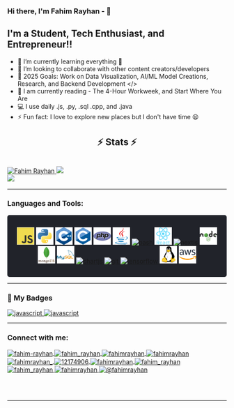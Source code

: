 ### Hi there, I'm Fahim Rayhan - 👋

## I'm a Student, Tech Enthusiast, and Entrepreneur!!

- 🌱 I’m currently learning everything 🤣
- 👯 I’m looking to collaborate with other content creators/developers
- 🥅 2025 Goals: Work on Data Visualization, AI/ML Model Creations, Research, and Backend Development </>
- 📖 I am currently reading - The 4-Hour Workweek, and Start Where You Are
- 💻 I use daily .js, .py, .sql .cpp, and .java
- ⚡ Fun fact: I love to explore new places but I don't have time 😫

<h2 align="center">⚡ Stats ⚡</h2>
<br>
<div>
   <a href="https://github.com/fahimrayhan/github-readme-streak-stats" title="Go to Source">
      <img  src="https://github-readme-streak-stats.herokuapp.com/?user=fahimrayhan&theme=react&border=61dafb&hide_border=true" alt="Fahim Rayhan" />
    </a>
   
   <a href="https://github.com/fahimrayhan/github-readme-stats">
      <img  src="https://github-readme-stats.vercel.app/api/top-langs/?username=fahimrayhan&title_color=61dafb&text_color=ffffff&icon_color=61dafb&bg_color=20232a&langs_count=8&layout=compact&border_color=61dafb&hide_border=true" />
    </a>
</div>

   <a href="https://github.com/fahimrayhan/github-readme-stats" title="Go to Source">
      <img  src="https://github-readme-stats.vercel.app/api?username=fahimrayhan&show_icons=true&&show=reviews,discussions_started,discussions_answered,prs_merged,prs_merged_percentage&theme=react&border_color=61dafb&hide_border=true&include_all_commits=true&count_private=true" />
    </a>
<hr>


<h3 align="left">Languages and Tools:</h3>
<div style="padding:1em; background-color:#21232a; border:1px; border-radius:5px;">
    <p align="center">
         <a href="https://developer.mozilla.org/en-US/docs/Web/JavaScript" target="_blank" rel="noreferrer">
            <img src="https://raw.githubusercontent.com/devicons/devicon/master/icons/javascript/javascript-original.svg" alt="javascript" width="40" height="40" />
        </a>
        <a href="https://www.python.org" target="_blank" rel="noreferrer"> <img src="https://raw.githubusercontent.com/devicons/devicon/master/icons/python/python-original.svg" alt="python" width="40" height="40" /> </a>
    <!--     <a href="https://www.cprogramming.com/" target="_blank" rel="noreferrer"> -->
        <a href="https://www.w3schools.com/cpp/" target="_blank" rel="noreferrer"> <img src="https://raw.githubusercontent.com/devicons/devicon/master/icons/cplusplus/cplusplus-original.svg"
        alt="cplusplus" width="40" height="40" /> </a>
            <img src="https://raw.githubusercontent.com/devicons/devicon/master/icons/c/c-original.svg" alt="c" width="40" height="40" />
        </a>
        <a href="https://www.php.net" target="_blank" rel="noreferrer"> <img src="https://raw.githubusercontent.com/devicons/devicon/master/icons/php/php-original.svg" alt="php" width="40" height="40" /> </a>
        <a href="https://www.java.com" target="_blank" rel="noreferrer"> <img src="https://raw.githubusercontent.com/devicons/devicon/master/icons/java/java-original.svg" alt="java" width="40" height="40" /> </a>
    <!--     <a href="https://jekyllrb.com/" target="_blank" rel="noreferrer"> <img src="https://www.vectorlogo.zone/logos/jekyllrb/jekyllrb-icon.svg" alt="jekyll" width="40" height="40" /> </a> -->
        <a href="https://www.gnu.org/software/bash/" target="_blank" rel="noreferrer"> <img src="https://www.vectorlogo.zone/logos/gnu_bash/gnu_bash-icon.svg" alt="bash" width="40" height="40" /> </a>
        <a href="https://reactjs.org/" target="_blank" rel="noreferrer"> <img src="https://raw.githubusercontent.com/devicons/devicon/master/icons/react/react-original-wordmark.svg" alt="react" width="40" height="40" /> </a>
        <a href="https://nextjs.org/" target="_blank" rel="noreferrer"> <img src="https://cdn.worldvectorlogo.com/logos/nextjs-2.svg" alt="nextjs" width="40" height="40" /> </a>
        <a href="https://nodejs.org" target="_blank" rel="noreferrer"> <img src="https://raw.githubusercontent.com/devicons/devicon/master/icons/nodejs/nodejs-original-wordmark.svg" alt="nodejs" width="40" height="40" /> </a>
         <a href="https://www.mongodb.com/" target="_blank" rel="noreferrer"> <img src="https://raw.githubusercontent.com/devicons/devicon/master/icons/mongodb/mongodb-original-wordmark.svg" alt="mongodb" width="40" height="40" /> </a>
        <a href="https://www.mysql.com/" target="_blank" rel="noreferrer"> <img src="https://raw.githubusercontent.com/devicons/devicon/master/icons/mysql/mysql-original-wordmark.svg" alt="mysql" width="40" height="40" /> </a>
    <!--     <a href="https://flutter.dev" target="_blank" rel="noreferrer"> <img src="https://www.vectorlogo.zone/logos/flutterio/flutterio-icon.svg" alt="flutter" width="40" height="40" /> </a> -->
        <a href="https://www.chartjs.org" target="_blank" rel="noreferrer"> <img src="https://www.chartjs.org/media/logo-title.svg" alt="chartjs" width="40" height="40" /> </a>
    <!--     <a href="https://www.djangoproject.com/" target="_blank" rel="noreferrer"> <img src="https://cdn.worldvectorlogo.com/logos/django.svg" alt="django" width="40" height="40" /> </a> -->
        <a href="https://git-scm.com/" target="_blank" rel="noreferrer"> <img src="https://www.vectorlogo.zone/logos/git-scm/git-scm-icon.svg" alt="git" width="40" height="40" /> </a>
    <!--     <a href="https://hadoop.apache.org/" target="_blank" rel="noreferrer"> <img src="https://www.vectorlogo.zone/logos/apache_hadoop/apache_hadoop-icon.svg" alt="hadoop" width="40" height="40" /> </a> -->
    <!--     <a href="https://www.adobe.com/in/products/illustrator.html" target="_blank" rel="noreferrer"> <img src="https://www.vectorlogo.zone/logos/adobe_illustrator/adobe_illustrator-icon.svg" alt="illustrator" width="40" height="40" /> </a> -->
    <!--     <a href="https://pandas.pydata.org/" target="_blank" rel="noreferrer">
            <img src="https://raw.githubusercontent.com/devicons/devicon/2ae2a900d2f041da66e950e4d48052658d850630/icons/pandas/pandas-original.svg" alt="pandas" width="40" height="40" />
        </a> -->
    <!--     <a href="https://pytorch.org/" target="_blank" rel="noreferrer">
            <img src="https://www.vectorlogo.zone/logos/pytorch/pytorch-icon.svg" alt="pytorch" width="40" height="40" />
        </a> -->
    <!--     <a href="https://scikit-learn.org/" target="_blank" rel="noreferrer"> <img src="https://upload.wikimedia.org/wikipedia/commons/0/05/Scikit_learn_logo_small.svg" alt="scikit_learn" width="40" height="40" /> </a> -->
    <!--     <a href="https://seaborn.pydata.org/" target="_blank" rel="noreferrer"> <img src="https://seaborn.pydata.org/_images/logo-mark-lightbg.svg" alt="seaborn" width="40" height="40" /> </a> -->
    <!--     <a href="https://www.sqlite.org/" target="_blank" rel="noreferrer"> <img src="https://www.vectorlogo.zone/logos/sqlite/sqlite-icon.svg" alt="sqlite" width="40" height="40" /> </a> -->
        <a href="https://www.tensorflow.org" target="_blank" rel="noreferrer"> <img src="https://www.vectorlogo.zone/logos/tensorflow/tensorflow-icon.svg" alt="tensorflow" width="40" height="40" /> </a>
    <!--     <a href="https://www.adobe.com/products/xd.html" target="_blank" rel="noreferrer"> <img src="https://cdn.worldvectorlogo.com/logos/adobe-xd.svg" alt="xd" width="40" height="40" /> </a> -->
    <!--     <a href="https://www.figma.com/" target="_blank" rel="noreferrer"> <img src="https://www.vectorlogo.zone/logos/figma/figma-icon.svg" alt="figma" width="40" height="40" /> </a> -->
         <a href="https://www.linux.org/" target="_blank" rel="noreferrer"> <img src="https://raw.githubusercontent.com/devicons/devicon/master/icons/linux/linux-original.svg" alt="linux" width="40" height="40" /> </a>
         <a href="https://aws.amazon.com" target="_blank" rel="noreferrer">
            <img src="https://raw.githubusercontent.com/devicons/devicon/master/icons/amazonwebservices/amazonwebservices-original-wordmark.svg" alt="aws" width="40" height="40" />
        </a>
    </p>
</div>

<hr/>

<!-- Badge Section Start -->

<h3 align="left">📕 My Badges</h3>
  <a href="https://www.credly.com/badges/016df2c9-b049-4b73-8023-5a32223237e4/public_url" target="_blank" rel="noreferrer">
        <img src="https://images.credly.com/size/680x680/images/9358115e-ead7-47c2-91e2-165b6a650a1b/image.png" alt="javascript" width="120" height="120" />
  </a>
  <a href="https://www.credly.com/badges/1a445554-2d92-4653-bd1d-7a4f164b9286/public_url" target="_blank" rel="noreferrer">
        <img src="https://images.credly.com/size/680x680/images/51984979-f759-49f0-8bb3-5310d364fdbe/image.png" alt="javascript" width="120" height="120" />
  </a>

  <!-- <img src="https://tryhackme-badges.s3.amazonaws.com/fahimrayhan786.png" alt="TryHackMe" /> -->
<hr/>


<!-- Badge Section End -->

<h3 align="left">Connect with me:</h3>
<p align="left">
    <a href="https://linkedin.com/in/fahim-rayhan" target="blank">
        <img align="center" src="https://raw.githubusercontent.com/rahuldkjain/github-profile-readme-generator/master/src/images/icons/Social/linked-in-alt.svg" alt="fahim-rayhan" height="30" width="40" />
    </a>
    <a href="https://www.hackerrank.com/fahim_rayhan" target="blank">
        <img align="center" src="https://raw.githubusercontent.com/rahuldkjain/github-profile-readme-generator/master/src/images/icons/Social/hackerrank.svg" alt="fahim_rayhan" height="30" width="40" />
    </a>
    <a href="https://www.leetcode.com/fahimrayhan" target="blank">
        <img align="center" src="https://raw.githubusercontent.com/rahuldkjain/github-profile-readme-generator/master/src/images/icons/Social/leet-code.svg" alt="fahimrayhan" height="30" width="40" />
    </a>
    <a href="https://kaggle.com/fahimrayhan" target="blank">
        <img align="center" src="https://raw.githubusercontent.com/rahuldkjain/github-profile-readme-generator/master/src/images/icons/Social/kaggle.svg" alt="fahimrayhan" height="30" width="40" />
    </a>
    <a href="https://twitter.com/fahimrayhan_" target="blank">
        <img align="center" src="https://raw.githubusercontent.com/rahuldkjain/github-profile-readme-generator/master/src/images/icons/Social/twitter.svg" alt="fahimrayhan_" height="30" width="40" />
    </a>
    <a href="https://stackoverflow.com/users/12174906" target="blank">
        <img align="center" src="https://raw.githubusercontent.com/rahuldkjain/github-profile-readme-generator/master/src/images/icons/Social/stack-overflow.svg" alt="12174906" height="30" width="40" />
    </a>
    <a href="https://codepen.io/fahimrayhan" target="blank">
        <img align="center" src="https://raw.githubusercontent.com/rahuldkjain/github-profile-readme-generator/master/src/images/icons/Social/codepen.svg" alt="fahimrayhan" height="30" width="40" />
    </a>
    <a href="https://dev.to/fahim_rayhan" target="blank">
        <img align="center" src="https://raw.githubusercontent.com/rahuldkjain/github-profile-readme-generator/master/src/images/icons/Social/devto.svg" alt="fahim_rayhan" height="30" width="40" />
    </a>
    <a href="https://dribbble.com/fahim_rayhan" target="blank">
        <img align="center" src="https://raw.githubusercontent.com/rahuldkjain/github-profile-readme-generator/master/src/images/icons/Social/dribbble.svg" alt="fahim_rayhan" height="30" width="40" />
    </a>
    <a href="https://www.behance.net/fahimrayhan" target="blank">
        <img align="center" src="https://raw.githubusercontent.com/rahuldkjain/github-profile-readme-generator/master/src/images/icons/Social/behance.svg" alt="fahimrayhan" height="30" width="40" />
    </a>
    <a href="https://medium.com/@fahimrayhan" target="blank">
        <img align="center" src="https://raw.githubusercontent.com/rahuldkjain/github-profile-readme-generator/master/src/images/icons/Social/medium.svg" alt="@fahimrayhan" height="30" width="40" />
    </a>
</p>
  

<br />
<br />

---


[website]: https://getsview.com/
[twitter]: https://twitter.com/FahimRayhan_
[youtube]: https://www.youtube.com/channel/UCmy0Ao6_nbEFc6Qlz1-d2xg
[hackerrank]: https://www.hackerrank.com/fahim_rayhan
[linkedin]: https://www.linkedin.com/in/fahim-rayhan
[stackoverflow]: https://stackoverflow.com/users/12174906/fahim-rayhan
[quora]: https://bn.quora.com/profile/Fahim-Rayhan
[facebook]: https://www.facebook.com/fahim.rayhan.k/
[leetcode]: https://leetcode.com/fahimrayhan/
